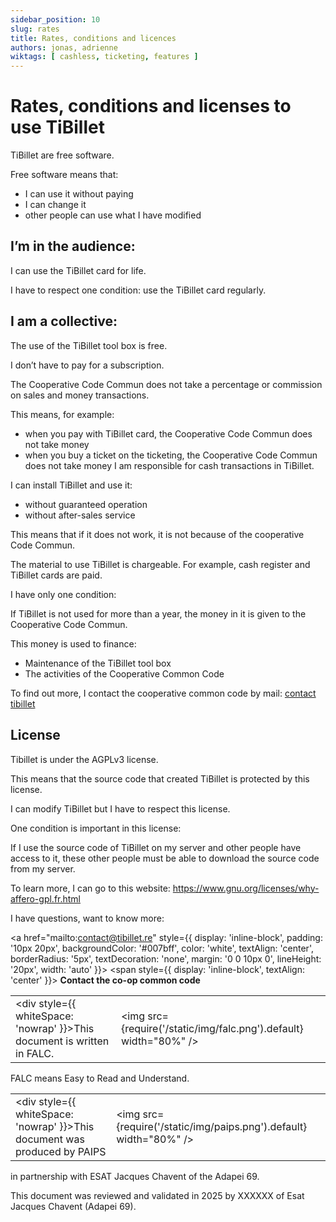 ```yaml
---
sidebar_position: 10
slug: rates
title: Rates, conditions and licences
authors: jonas, adrienne
wiktags: [ cashless, ticketing, features ]
---
```


# Rates, conditions and licenses to use TiBillet

TiBillet are free software. 

Free software means that:

- I can use it without paying
- I can change it
- other people can use what I have modified

## I’m in the audience: 

I can use the TiBillet card for life. 

I have to respect one condition: use the TiBillet card regularly.

## I am a collective:

The use of the TiBillet tool box is free. 

I don’t have to pay for a subscription. 

The Cooperative Code Commun does not take a percentage or commission on sales and money transactions. 

This means, for example: 

- when you pay with TiBillet card, the Cooperative Code Commun does not take money
- when you buy a ticket on the ticketing, the Cooperative Code Commun does not take money
I am responsible for cash transactions in TiBillet.

I can install TiBillet and use it: 

- without guaranteed operation
- without after-sales service

This means that if it does not work, it is not because of the cooperative Code Commun. 

The material to use TiBillet is chargeable.
For example, cash register and TiBillet cards are paid. 

I have only one condition:

If TiBillet is not used for more than a year, the money in it is given to the Cooperative Code Commun. 

This money is used to finance: 

- Maintenance of the TiBillet tool box
- The activities of the Cooperative Common Code


To find out more, I contact the cooperative common code by mail: [contact tibillet](mailto:contact@tibillet.re)


## License 

Tibillet is under the AGPLv3 license.

This means that the source code that created TiBillet is protected by this license. 

I can modify TiBillet but I have to respect this license. 

One condition is important in this license: 

If I use the source code of TiBillet on my server and other people have access to it, these other people must be able to download the source code from my server. 

To learn more, I can go to this website:  https://www.gnu.org/licenses/why-affero-gpl.fr.html

I have questions, want to know more: 

<a href="mailto:contact@tibillet.re" 
   style={{ display: 'inline-block', padding: '10px 20px', backgroundColor: '#007bff', color: 'white', textAlign: 'center', borderRadius: '5px', textDecoration: 'none', margin: '0 0 10px 0', lineHeight: '20px', width: 'auto' }}>
  <span style={{ display: 'inline-block', textAlign: 'center' }}>
    <strong>Contact the co-op common code</strong>
  </span>
</a>


|                                                 |                              |
|-------------------------------------------------|------------------------------|
| <div style={{ whiteSpace: 'nowrap' }}>This document is written in FALC.</div> | <img src={require('/static/img/falc.png').default} width="80%" /> |


FALC means Easy to Read and Understand.


|                                                 |                              |
|-------------------------------------------------|------------------------------|
| <div style={{ whiteSpace: 'nowrap' }}>This document was produced by PAIPS</div> | <img src={require('/static/img/paips.png').default} width="80%" /> |

in partnership with ESAT Jacques Chavent
of the Adapei 69.

This document was reviewed and validated in 2025 by XXXXXX
of Esat Jacques Chavent (Adapei 69).


